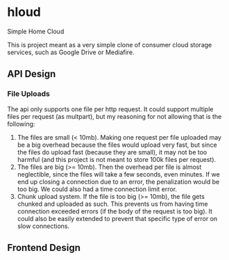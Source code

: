 # hloud
Simple Home Cloud

This is project meant as a very simple clone of consumer cloud storage services, such as Google Drive or Mediafire.

## API Design

### File Uploads
The api only supports one file per http request. It could support multiple files per request (as multpart), but my reasoning for not allowing that is the following:
1. The files are small (< 10mb). Making one request per file uploaded may be a big overhead because the files would upload very fast, but since the files do upload fast (because they are small), it may not be too harmful (and this project is not meant to store 100k files per request).
2. The files are big (>= 10mb). Then the overhead per file is almost neglectible, since the files will take a few seconds, even minutes. If we end up closing a connection due to an error, the penalization would be too big. We could also had a time connection limit error.
3. Chunk upload system. If the file is too big (>= 10mb), the file gets chunked and uploaded as such. This prevents us from having time connection exceeded errors (if the body of the request is too big). It could also be easily extended to prevent that specific type of error on slow connections.

## Frontend Design
